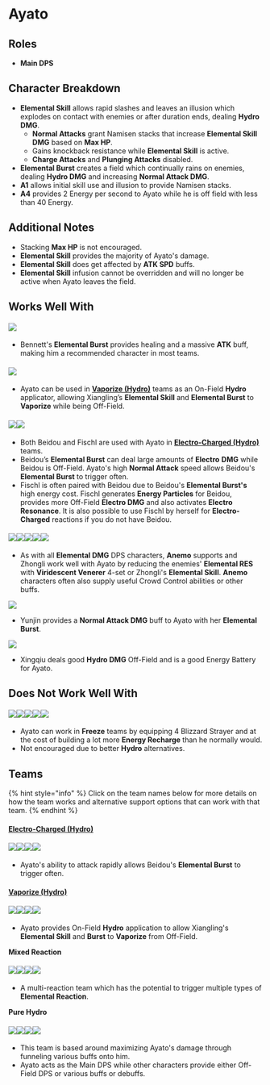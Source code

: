# Ayato

## Roles

* **Main DPS**

## Character Breakdown

* **Elemental Skill** allows rapid slashes and leaves an illusion which explodes on contact with enemies or after duration ends, dealing **Hydro DMG**.
  * **Normal Attacks** grant Namisen stacks that increase **Elemental Skill** **DMG** based on **Max HP**.&#x20;
  * Gains knockback resistance while **Elemental Skill** is active.
  * **Charge Attacks** and **Plunging Attacks** disabled.
* **Elemental Burst** creates a field which continually rains on enemies, dealing **Hydro DMG** and increasing **Normal Attack DMG**.&#x20;
* **A1** allows initial skill use and illusion to provide Namisen stacks.
* **A4** provides 2 Energy per second to Ayato while he is off field with less than 40 Energy.

## **Additional Notes**

* Stacking **Max HP** is not encouraged.
* **Elemental Skill** provides the majority of Ayato's damage.
* **Elemental Skill** does get affected by **ATK SPD** buffs.
* **Elemental Skill** infusion cannot be overridden and will no longer be active when Ayato leaves the field.

## Works Well With

#### ![](../../.gitbook/assets/ui\_avataricon\_bennett.png)

* Bennett's **Elemental Burst** provides healing and a massive **ATK** buff, making him a recommended character in most teams.

#### ![](../../.gitbook/assets/ui\_avataricon\_xiangling.png)

* Ayato can be used in [**Vaporize (Hydro)**](../../teams/vaporize.md) teams as an On-Field **Hydro** applicator, allowing Xiangling’s **Elemental Skill** and **Elemental Burst** to **Vaporize** while being Off-Field.

#### ![](../../.gitbook/assets/ui\_avataricon\_beidou.png)![](../../.gitbook/assets/ui\_avataricon\_fischl.png)

* Both Beidou and Fischl are used with Ayato in [**Electro-Charged (Hydro)**](../../teams/electro-charged-hydro.md) teams.
* Beidou’s **Elemental Burst** can deal large amounts of **Electro** **DMG** while Beidou is Off-Field. Ayato's high **Normal Attack** speed allows Beidou's **Elemental Burst** to trigger often.
* Fischl is often paired with Beidou due to Beidou's **Elemental Burst's** high energy cost. Fischl generates **Energy Particles** for Beidou, provides more Off-Field **Electro DMG** and also activates **Electro Resonance**. It is also possible to use Fischl by herself for **Electro-Charged** reactions if you do not have Beidou.

#### ![](../../.gitbook/assets/ui\_avataricon\_kazuha.png)![](../../.gitbook/assets/ui\_avataricon\_sucrose.png)![](../../.gitbook/assets/ui\_avataricon\_venti.png)![](../../.gitbook/assets/ui\_avataricon\_jean.png)![](../../.gitbook/assets/ui\_avataricon\_zhongli.png)

* As with all **Elemental DMG** DPS characters, **Anemo** supports and Zhongli work well with Ayato by reducing the enemies' **Elemental RES** with **Viridescent Venerer** 4-set or Zhongli's **Elemental Skill**. **Anemo** characters often also supply useful Crowd Control abilities or other buffs.

![](../../.gitbook/assets/ui\_avataricon\_yunjin.png)

* Yunjin provides a **Normal Attack DMG** buff to Ayato with her **Elemental Burst**.

![](../../.gitbook/assets/ui\_avataricon\_xingqiu.png)

* Xingqiu deals good **Hydro DMG** Off-Field and is a good Energy Battery for Ayato.

## **Does Not Work Well With**

#### ![](../../.gitbook/assets/ui\_avataricon\_ayaka.png)![](../../.gitbook/assets/ui\_avataricon\_ganyu.png)![](../../.gitbook/assets/ui\_avataricon\_chongyun.png)![](../../.gitbook/assets/ui\_avataricon\_kaeya.png)![](../../.gitbook/assets/ui\_avataricon\_rosaria.png)

* Ayato can work in **Freeze** teams by equipping 4 Blizzard Strayer and at the cost of building a lot more **Energy Recharge** than he normally would.
* Not encouraged due to better **Hydro** alternatives.

## **Teams**

{% hint style="info" %}
Click on the team names below for more details on how the team works and alternative support options that can work with that team.
{% endhint %}

#### [Electro-Charged (Hydro)](../../teams/electro-charged-hydro.md)

#### ![](../../.gitbook/assets/ui\_avataricon\_ayato.png)![](../../.gitbook/assets/ui\_avataricon\_beidou.png)![](../../.gitbook/assets/ui\_avataricon\_fischl.png)![](../../.gitbook/assets/ui\_avataricon\_bennett.png)

* Ayato's ability to attack rapidly allows Beidou's **Elemental Burst** to trigger often.

#### [Vaporize (Hydro)](../../teams/vaporize.md)

#### ![](../../.gitbook/assets/ui\_avataricon\_ayato.png)![](../../.gitbook/assets/ui\_avataricon\_xiangling.png)![](../../.gitbook/assets/ui\_avataricon\_sucrose.png)![](../../.gitbook/assets/ui\_avataricon\_bennett.png)

* Ayato provides On-Field **Hydro** application to allow Xiangling's **Elemental Skill** and **Burst** to **Vaporize** from Off-Field.

**Mixed Reaction**

#### ![](../../.gitbook/assets/ui\_avataricon\_ayato.png)![](../../.gitbook/assets/ui\_avataricon\_fischl.png)![](../../.gitbook/assets/ui\_avataricon\_kazuha.png)![](../../.gitbook/assets/ui\_avataricon\_bennett.png)

* A multi-reaction team which has the potential to trigger multiple types of **Elemental Reaction**.

**Pure Hydro**

#### ![](../../.gitbook/assets/ui\_avataricon\_ayato.png)![](../../.gitbook/assets/ui\_avataricon\_xingqiu.png)![](../../.gitbook/assets/ui\_avataricon\_kazuha.png)![](../../.gitbook/assets/ui\_avataricon\_yunjin.png)

* This team is based around maximizing Ayato's damage through funneling various buffs onto him.&#x20;
* Ayato acts as the Main DPS while other characters provide either Off-Field DPS or various buffs or debuffs.
